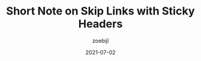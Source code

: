 ---
author: zoebijl
date: 2021-07-02
tags:
  - accessibility
  - css
target_url: https://moiety.me/thinks/skiplinks-with-sticky-headers.html
title: Short Note on Skip Links with Sticky Headers
---